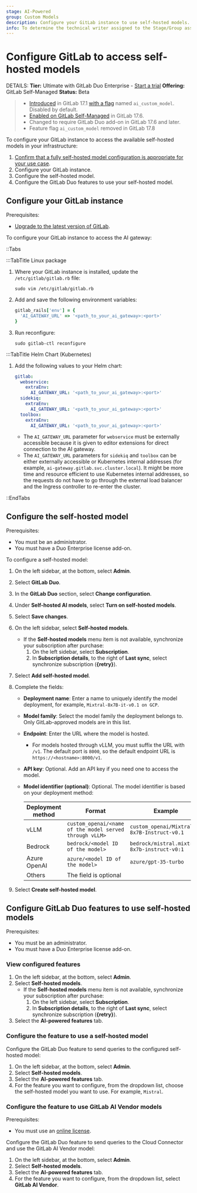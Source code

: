 ```yaml
---
stage: AI-Powered
group: Custom Models
description: Configure your GitLab instance to use self-hosted models.
info: To determine the technical writer assigned to the Stage/Group associated with this page, see https://handbook.gitlab.com/handbook/product/ux/technical-writing/#assignments
---
```


# Configure GitLab to access self-hosted models

DETAILS:
**Tier:** Ultimate with GitLab Duo Enterprise - [Start a trial](https://about.gitlab.com/solutions/gitlab-duo-pro/sales/?type=free-trial)
**Offering:** GitLab Self-Managed
**Status:** Beta

> - [Introduced](https://gitlab.com/groups/gitlab-org/-/epics/12972) in GitLab 17.1 [with a flag](../../administration/feature_flags.md) named `ai_custom_model`. Disabled by default.
> - [Enabled on GitLab Self-Managed](https://gitlab.com/groups/gitlab-org/-/epics/15176) in GitLab 17.6.
> - Changed to require GitLab Duo add-on in GitLab 17.6 and later.
> - Feature flag `ai_custom_model` removed in GitLab 17.8

To configure your GitLab instance to access the available self-hosted models in your infrastructure:

1. [Confirm that a fully self-hosted model configuration is appropriate for your use case](index.md#decide-on-your-configuration-type).
1. Configure your GitLab instance.
1. Configure the self-hosted model.
1. Configure the GitLab Duo features to use your self-hosted model.

## Configure your GitLab instance

Prerequisites:

- [Upgrade to the latest version of GitLab](../../update/index.md).

To configure your GitLab instance to access the AI gateway:

::Tabs

:::TabTitle Linux package

1. Where your GitLab instance is installed, update the `/etc/gitlab/gitlab.rb` file:

   ```shell
   sudo vim /etc/gitlab/gitlab.rb
   ```

1. Add and save the following environment variables:

   ```ruby
   gitlab_rails['env'] = {
     'AI_GATEWAY_URL' => '<path_to_your_ai_gateway>:<port>'
   }
   ```

1. Run reconfigure:

   ```shell
   sudo gitlab-ctl reconfigure
   ```

:::TabTitle Helm Chart (Kubernetes)

1. Add the following values to your Helm chart:

   ```yaml
   gitlab:
     webservice:
       extraEnv:
         AI_GATEWAY_URL: '<path_to_your_ai_gateway>:<port>'
     sidekiq:
       extraEnv:
         AI_GATEWAY_URL: '<path_to_your_ai_gateway>:<port>'
     toolbox:
       extraEnv:
         AI_GATEWAY_URL: '<path_to_your_ai_gateway>:<port>'
   ```

   - The `AI_GATEWAY_URL` parameter for `webservice` must be externally accessible because it is given to editor extensions
   for direct connection to the AI gateway.
   - The `AI_GATEWAY_URL` parameters for `sidekiq` and `toolbox` can be either externally accessible or Kubernetes internal addresses (for example, `ai-gateway.gitlab.svc.cluster.local`). It might be more time and resource efficient to use Kubernetes internal addresses, so the requests do not have to go through the external load balancer and the Ingress controller to re-enter the cluster.

::EndTabs

## Configure the self-hosted model

Prerequisites:

- You must be an administrator.
- You must have a Duo Enterprise license add-on.

To configure a self-hosted model:

1. On the left sidebar, at the bottom, select **Admin**.
1. Select **GitLab Duo**.
1. In the **GitLab Duo** section, select **Change configuration**.
1. Under **Self-hosted AI models**, select **Turn on self-hosted models**.
1. Select **Save changes**.
1. On the left sidebar, select **Self-hosted models**.
   - If the **Self-hosted models** menu item is not available, synchronize your
     subscription after purchase:
     1. On the left sidebar, select **Subscription**.
     1. In **Subscription details**, to the right of **Last sync**, select
        synchronize subscription (**{retry}**).
1. Select **Add self-hosted model**.
1. Complete the fields:
   - **Deployment name**: Enter a name to uniquely identify the model deployment, for example, `Mixtral-8x7B-it-v0.1 on GCP`.
   - **Model family**: Select the model family the deployment belongs to. Only GitLab-approved models
     are in this list.
   - **Endpoint**: Enter the URL where the model is hosted.
     - For models hosted through vLLM, you must suffix the URL with `/v1`. The default port is `8000`, so the default endpoint URL is `https://<hostname>:8000/v1`.
   - **API key**: Optional. Add an API key if you need one to access the model.
   - **Model identifier (optional)**: Optional. The model identifier is based on your deployment method:

     | Deployment method | Format | Example |
     |-------------|---------|---------|
     | vLLM | `custom_openai/<name of the model served through vLLM>` | `custom_openai/Mixtral-8x7B-Instruct-v0.1` |
     | Bedrock | `bedrock/<model ID of the model>` | `bedrock/mistral.mixtral-8x7b-instruct-v0:1` |
     | Azure OpenAI | `azure/<model ID of the model>` | `azure/gpt-35-turbo` |
     | Others | The field is optional |  |

1. Select **Create self-hosted model**.

## Configure GitLab Duo features to use self-hosted models

Prerequisites:

- You must be an administrator.
- You must have a Duo Enterprise license add-on.

### View configured features

1. On the left sidebar, at the bottom, select **Admin**.
1. Select **Self-hosted models**.
   - If the **Self-hosted models** menu item is not available, synchronize your
     subscription after purchase:
     1. On the left sidebar, select **Subscription**.
     1. In **Subscription details**, to the right of **Last sync**, select
        synchronize subscription (**{retry}**).
1. Select the **AI-powered features** tab.

### Configure the feature to use a self-hosted model

Configure the GitLab Duo feature to send queries to the configured self-hosted model:

1. On the left sidebar, at the bottom, select **Admin**.
1. Select **Self-hosted models**.
1. Select the **AI-powered features** tab.
1. For the feature you want to configure, from the dropdown list, choose the self-hosted model you want to use. For example, `Mistral`.

### Configure the feature to use GitLab AI Vendor models

Prerequisites:

- You must use an [online license](https://about.gitlab.com/pricing/licensing-faq/cloud-licensing/#what-is-cloud-licensing).

Configure the GitLab Duo feature to send queries to the Cloud Connector and use the GitLab AI Vendor model:

1. On the left sidebar, at the bottom, select **Admin**.
1. Select **Self-hosted models**.
1. Select the **AI-powered features** tab.
1. For the feature you want to configure, from the dropdown list, select **GitLab AI Vendor**.
